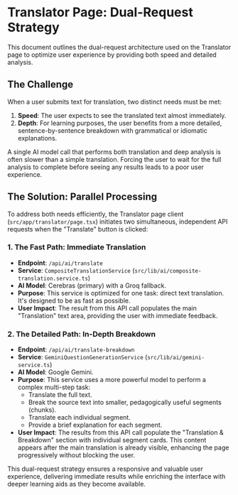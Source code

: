 # Translator Page: Dual-Request Strategy

This document outlines the dual-request architecture used on the Translator page to optimize user experience by providing both speed and detailed analysis.

## The Challenge

When a user submits text for translation, two distinct needs must be met:

1.  **Speed**: The user expects to see the translated text almost immediately.
2.  **Depth**: For learning purposes, the user benefits from a more detailed, sentence-by-sentence breakdown with grammatical or idiomatic explanations.

A single AI model call that performs both translation and deep analysis is often slower than a simple translation. Forcing the user to wait for the full analysis to complete before seeing any results leads to a poor user experience.

## The Solution: Parallel Processing

To address both needs efficiently, the Translator page client (`src/app/translator/page.tsx`) initiates two simultaneous, independent API requests when the "Translate" button is clicked:

### 1. The Fast Path: Immediate Translation

-   **Endpoint**: `/api/ai/translate`
-   **Service**: `CompositeTranslationService` (`src/lib/ai/composite-translation.service.ts`)
-   **AI Model**: Cerebras (primary) with a Groq fallback.
-   **Purpose**: This service is optimized for one task: direct text translation. It's designed to be as fast as possible.
-   **User Impact**: The result from this API call populates the main "Translation" text area, providing the user with immediate feedback.

### 2. The Detailed Path: In-Depth Breakdown

-   **Endpoint**: `/api/ai/translate-breakdown`
-   **Service**: `GeminiQuestionGenerationService` (`src/lib/ai/gemini-service.ts`)
-   **AI Model**: Google Gemini.
-   **Purpose**: This service uses a more powerful model to perform a complex multi-step task:
    -   Translate the full text.
    -   Break the source text into smaller, pedagogically useful segments (chunks).
    -   Translate each individual segment.
    -   Provide a brief explanation for each segment.
-   **User Impact**: The results from this API call populate the "Translation & Breakdown" section with individual segment cards. This content appears after the main translation is already visible, enhancing the page progressively without blocking the user.

This dual-request strategy ensures a responsive and valuable user experience, delivering immediate results while enriching the interface with deeper learning aids as they become available.